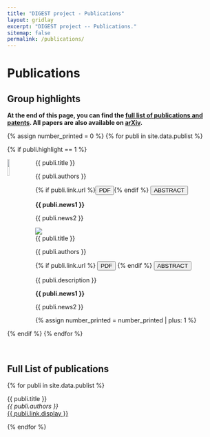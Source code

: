 ```yaml
---
title: "DIGEST project - Publications"
layout: gridlay
excerpt: "DIGEST project -- Publications."
sitemap: false
permalink: /publications/
---
```


# Publications

## Group highlights

**At the end of this page, you can find the [full list of publications and patents](#full-list-of-publications). All papers are also available on [arXiv](https://arxiv.org/search/?query=Howey+David&searchtype=author&abstracts=show&order=-announced_date_first&size=50).**

{% assign number_printed = 0 %}
{% for publi in site.data.publist %}

{% if publi.highlight == 1 %}


<div class="clearfix">
 <div class="well">
   <img src="{{ site.url }}{{ site.baseurl }}/images/pubpic/{{ publi.image }}" class="img-responsive" width="10%" style="float: left; margin-right: 15px;" />
  <pubtit>{{ publi.title }}</pubtit>
  <p>{{ publi.authors }}</p>
  {% if publi.link.url %}<a href="{{ publi.link.url }}" target="_blank"><button class="btn-pdf">PDF</button></a>{% endif %}
  <button class="btn-abstract" onclick="toggleAbstract('abstract{{ forloop.index }}')">ABSTRACT</button>
  <div id="abstract{{ forloop.index }}" class="abstract-content" style="display:none;">
    <p>{{ publi.description }}</p>
  </div>
  <p class="text-danger"><strong>{{ publi.news1 }}</strong></p>
  <p>{{ publi.news2 }}</p>
 </div>
</div>

<div class="clearfix">
 <div class="well flex-container">
   <div class="flex-item1">
     <img src="{{ site.url }}{{ site.baseurl }}/images/pubpic/{{ publi.image }}" class="img-responsive" />
   </div>
   <div class="flex-item2">
     <pubtit>{{ publi.title }}</pubtit>
     <p>{{ publi.authors }}</p>
     {% if publi.link.url %}
       <a href="{{ publi.link.url }}" target="_blank"><button class="btn-pdf">PDF</button></a>
     {% endif %}
     <button class="btn-abstract" onclick="toggleAbstract('abstract{{ forloop.index }}')">ABSTRACT</button>
     <div id="abstract{{ forloop.index }}" class="abstract-content">
       <p>{{ publi.description }}</p>
     </div>
     <p class="text-danger"><strong>{{ publi.news1 }}</strong></p>
     <p>{{ publi.news2 }}</p>
   </div>
 </div>
</div>

{% assign number_printed = number_printed | plus: 1 %}

{% endif %}
{% endfor %}

<p> &nbsp; </p>

## Full List of publications

{% for publi in site.data.publist %}

  {{ publi.title }} <br />
  <em>{{ publi.authors }}</em><br /><a href="{{ publi.link.url }}">{{ publi.link.display }}</a>

{% endfor %}
